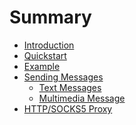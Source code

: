 # Summary

- [Introduction](intro.md)
- [Quickstart](quickstart.md)
- [Example](example-bot.md)
- [Sending Messages](send-msg/README.md)
  - [Text Messages](send-msg/text-msg.md)
  - [Multimedia Message](send-msg/multimedia-msg.md)
- [HTTP/SOCKS5 Proxy](proxy.md)

<!-- - [Getting updates](getting-updates.md) -->
<!-- - [Inline Mode](inline/README.md) -->
<!-- - [Working with Files](files/README.md) -->
  <!-- - [Upload](files/upload.md) -->
  <!-- - [Download](files/download.md) -->
<!-- - [Deployment](deployment/README.md) -->
  <!-- - [Long Polling](deployment/long-polling.md) -->
  <!-- - [Webhook](deployment/webhook.md) -->
<!-- - [Payments](payments/README.md) -->
<!-- - [Login widget](Login-Widget.md) -->
<!-- - [Passport](passport/README.md) -->
<!-- - [Examples from test cases](Examples-from-Test-Cases.md) -->
<!-- - [Integration tests](Integration-Tests.md) -->
<!-- - [Migration guide => v14](Migration-Guide-to-Version-14.x.md) -->
<!-- - [FAQ](FAQ.md) -->

<!--
- [Introduction](Introduction.md)
-->
